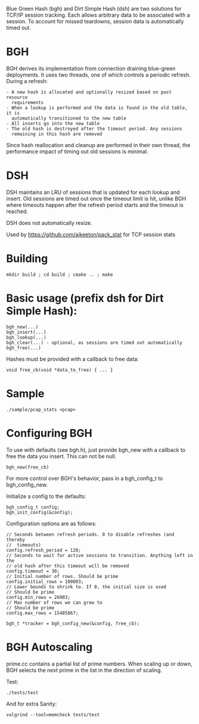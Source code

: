 
Blue Green Hash (bgh) and Dirt Simple Hash (dsh) are two solutions for 
TCP/IP session tracking. Each allows arbitrary data to be associated with
a session. To account for missed teardowns, session data is automatically
timed out. 

# BGH

BGH derives its implementation from connection draining blue-green deployments.
It uses two threads, one of which controls a periodic refresh. During a 
refresh:

    - A new hash is allocated and optionally resized based on past resource
      requirements 
    - When a lookup is performed and the data is found in the old table, it is
      automatically transitioned to the new table
    - All inserts go into the new table
    - The old hash is destroyed after the timeout period. Any sessions 
      remaining in this hash are removed

Since hash reallocation and cleanup are performed in their own thread, the 
performance impact of timing out old sessions is minimal.

# DSH

DSH maintains an LRU of sessions that is updated for each lookup and insert. 
Old sessions are timed out once the timeout limit is hit, unlike BGH where 
timeouts happen after the refresh period starts and the timeout is reached.

DSH does not automatically resize.

Used by https://github.com/ajkeeton/pack_stat for TCP session stats

# Building

    mkdir build ; cd build ; cmake .. ; make
    
# Basic usage (prefix dsh for Dirt Simple Hash):

    bgh_new(...)
    bgh_insert(...)
    bgh_lookup(...)
    bgh_clear(...) - optional, as sessions are timed out automatically
    bgh_free(...)
 
Hashes must be provided with a callback to free data:

    void free_cb(void *data_to_free) { ... }

# Sample

    ./sample/pcap_stats <pcap>

# Configuring BGH

To use with defaults (see bgh.h), just provide bgh_new with a callback to free
the data you insert. This can not be null.

    bgh_new(free_cb)

For more control over BGH's behavior, pass in a bgh_config_t to bgh_config_new. 

Initialize a config to the defaults:

    bgh_config_t config;
    bgh_init_config(&config);

Configuration options are as follows:

    // Seconds between refresh periods. 0 to disable refreshes (and thereby
    //  timeouts)
    config.refresh_period = 120; 
    // Seconds to wait for active sessions to transition. Anything left in the
    // old hash after this timeout will be removed
    config.timeout = 30;
    // Initial number of rows. Should be prime
    config.initial_rows = 100003;
    // Lower bounds to shrink to. If 0, the initial size is used
    // Should be prime
    config.min_rows = 26003;
    // Max number of rows we can grow to
    // Should be prime
    config.max_rows = 15485867;

    bgh_t *tracker = bgh_config_new(&config, free_cb);

# BGH Autoscaling

prime.cc contains a partial list of prime numbers. When scaling up or down, BGH
selects the next prime in the list in the direction of scaling.


Test:

    ./tests/test

And for extra Sanity:

    valgrind --tool=memcheck tests/test

